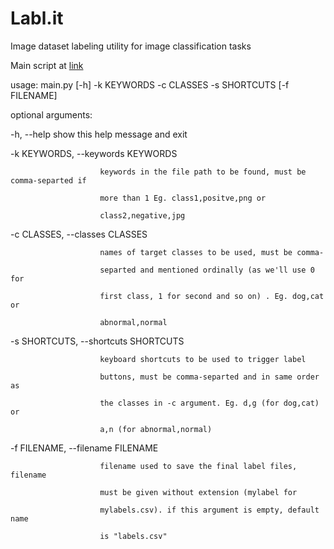 # Labl.it
Image dataset labeling utility for image classification tasks

Main script at [link](https://github.com/muzzart/Labl.it/blob/master/Labl.it/App/main.py)


usage: main.py [-h] -k KEYWORDS -c CLASSES -s SHORTCUTS [-f FILENAME]


optional arguments:

  -h, --help            show this help message and exit
  
  -k KEYWORDS, --keywords KEYWORDS
  
                        keywords in the file path to be found, must be comma-separted if
                        
                        more than 1 Eg. class1,positve,png or
                        
                        class2,negative,jpg
                        
  -c CLASSES, --classes CLASSES
  
                        names of target classes to be used, must be comma-
                        
                        separted and mentioned ordinally (as we'll use 0 for
                        
                        first class, 1 for second and so on) . Eg. dog,cat or
                        
                        abnormal,normal
                        
  -s SHORTCUTS, --shortcuts SHORTCUTS
  
                        keyboard shortcuts to be used to trigger label
                        
                        buttons, must be comma-separted and in same order as
                        
                        the classes in -c argument. Eg. d,g (for dog,cat) or
                        
                        a,n (for abnormal,normal)
                        
  -f FILENAME, --filename FILENAME
  
                        filename used to save the final label files, filename
                        
                        must be given without extension (mylabel for
                        
                        mylabels.csv). if this argument is empty, default name
                        
                        is "labels.csv"
